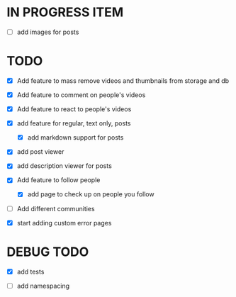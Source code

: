 # IN PROGRESS ITEM

- [ ] add images for posts

# TODO

- [x] Add feature to mass remove videos and thumbnails from storage and db

- [x] Add feature to comment on people's videos

- [x] Add feature to react to people's videos

- [x] add feature for regular, text only, posts
    - [x] add markdown support for posts

- [x] add post viewer

- [x] add description viewer for posts

- [x] Add feature to follow people
    - [x] add page to check up on people you follow

- [ ] Add different communities

- [x] start adding custom error pages

# DEBUG TODO

- [x] add tests

- [ ] add namespacing
